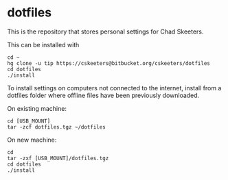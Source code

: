 dotfiles
========

This is the repository that stores personal settings for Chad Skeeters.

This can be installed with

    cd ~
    hg clone -u tip https://cskeeters@bitbucket.org/cskeeters/dotfiles
    cd dotfiles
    ./install

To install settings on computers not connected to the internet, install from a dotfiles folder where offline files have been previously downloaded.

On existing machine:

    cd [USB_MOUNT]
    tar -zcf dotfiles.tgz ~/dotfiles

On new machine:

    cd
    tar -zxf [USB_MOUNT]/dotfiles.tgz
    cd dotfiles
    ./install
